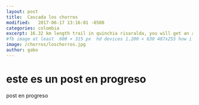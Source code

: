 ```yaml
---
layout: post
title:  Cascada los chorros
modified:   2017-06-17 13:16:01 -0500
categories: colombia 
excerpt: 16.32 km length trail in quinchia risaralda, you will get an amazing view of quinchia and some small towns
#fb image at least  600 × 315 px  hd devices 1.200 × 630 487x255 how i see it
image: /chorros/loschorros.jpg
author: gabo
---
```


# este es un post en progreso 

post en progreso
